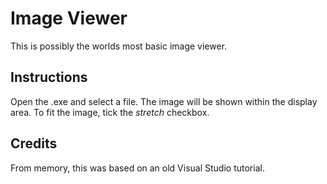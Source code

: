 # Image Viewer
This is possibly the worlds most basic image viewer.
## Instructions ##
Open the .exe and select a file. The image will be shown within the display area. To fit the image, tick the _stretch_ checkbox.
## Credits ##
From memory, this was based on an old Visual Studio tutorial.

